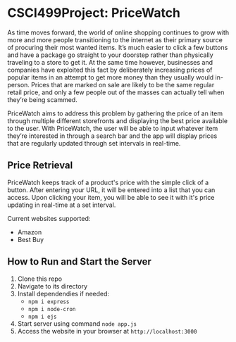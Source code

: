 # CSCI499Project: PriceWatch

As time moves forward, the world of online shopping continues to grow with more and more people transitioning to the internet as their primary source of procuring their most wanted items. It’s much easier to click a few buttons and have a package go straight to your doorstep rather than physically traveling to a store to get it. At the same time however, businesses and companies have exploited this fact by deliberately increasing prices of popular items in an attempt to get more money than they usually would in-person. Prices that are marked on sale are likely to be the same regular retail price, and only a few people out of the masses can actually tell when they’re being scammed. 

PriceWatch aims to address this problem by gathering the price of an item through multiple different storefronts and displaying the best price available to the user. With PriceWatch, the user will be able to input whatever item they’re interested in through a search bar and the app will display prices that are regularly updated through set intervals in real-time. 

## Price Retrieval 

PriceWatch keeps track of a product's price with the simple click of a button. After entering your URL, it will be entered into a list that you can access. Upon clicking your item, you will be able to see it with it's price updating in real-time at a set interval. 

Current websites supported:

* Amazon
* Best Buy

## How to Run and Start the Server

1. Clone this repo
2. Navigate to its directory 
3. Install dependendies if needed:
   * `npm i express`
   * `npm i node-cron`
   * `npm i ejs`
4. Start server using command `node app.js`
5. Access the website in your browser at `http://localhost:3000`
